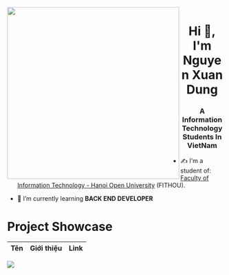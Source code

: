 
<img align="left" width="400" src="https://github.githubassets.com/images/modules/profile/profile-first-repo-dark.svg">
<h1 align="center">Hi 👋, I'm Nguyen Xuan Dung</h1>
<p align="center">
  <h3 align="center">A Information Technology Students In VietNam</h3>
</p>


- ✍ I'm a student of: [Faculty of Information Technology - Hanoi Open University](http://fithou.edu.vn) (FITHOU).

- 🌱 I’m currently learning **BACK END DEVELOPER**

# Project Showcase
| Tên | Giới thiệu | Link |
|------|------|-----------|

<!--
**GnuD2k4/GnuD2k4** is a ✨ _special_ ✨ repository because its `README.md` (this file) appears on your GitHub profile.

Here are some ideas to get you started:

- 🔭 I’m currently working on ...
- 🌱 I’m currently learning ...
- 👯 I’m looking to collaborate on ...
- 🤔 I’m looking for help with ...
- 💬 Ask me about ...
- 📫 How to reach me: ...
- 😄 Pronouns: ...
- ⚡ Fun fact: ...
-->
[![](https://visitcount.itsvg.in/api?id=GunDx2k4&label=Profile%20Views&color=12&icon=0&pretty=true)](https://visitcount.itsvg.in)

